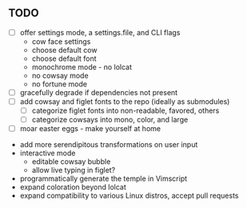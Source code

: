 
## TODO
- [ ] offer settings mode, a settings.file, and CLI flags
  - cow face settings
  - choose default cow
  - choose default font
  - monochrome mode - no lolcat
  - no cowsay mode
  - no fortune mode
- [ ] gracefully degrade if dependencies not present
- [ ] add cowsay and figlet fonts to the repo (ideally as submodules)
  - [ ] categorize figlet fonts into non-readable, favored, others
  - [ ] categorize cowsays into mono, color, and large
- [ ] moar easter eggs - make yourself at home
- add more serendipitous transformations on user input
- interactive mode
  - editable cowsay bubble
  - allow live typing in figlet?
- programmatically generate the temple in Vimscript
- expand coloration beyond lolcat
- expand compatibility to various Linux distros, accept pull requests
